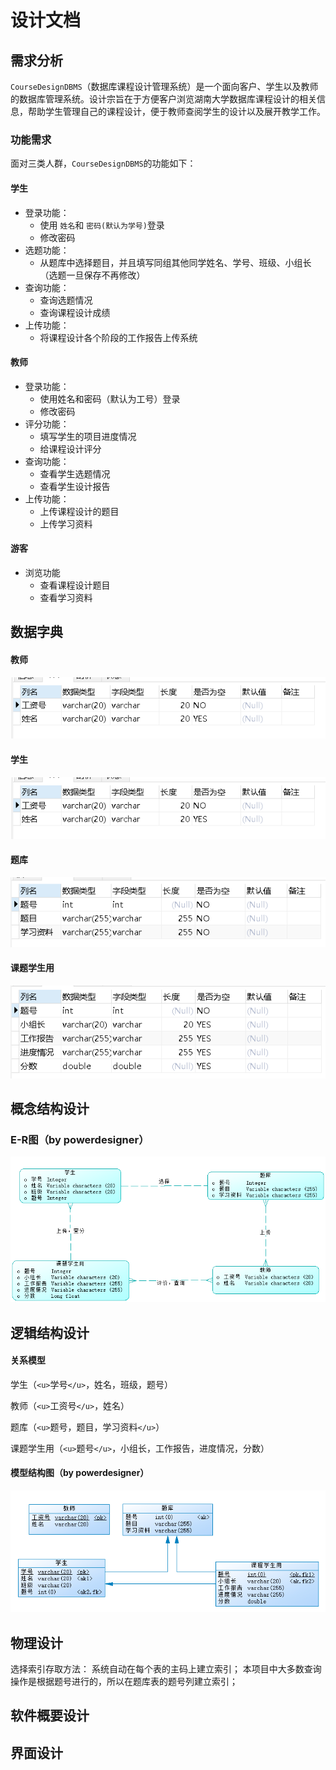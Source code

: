 # 设计文档

## 需求分析

`CourseDesignDBMS`（数据库课程设计管理系统）是一个面向客户、学生以及教师的数据库管理系统。设计宗旨在于方便客户浏览湖南大学数据库课程设计的相关信息，帮助学生管理自己的课程设计，便于教师查阅学生的设计以及展开教学工作。

### 功能需求

面对三类人群，`CourseDesignDBMS`的功能如下：

#### 学生

- 登录功能：
  - 使用 `姓名`和 `密码(默认为学号)`登录
  - 修改密码
- 选题功能：
  - 从题库中选择题目，并且填写同组其他同学姓名、学号、班级、小组长（选题一旦保存不再修改）
- 查询功能：
  - 查询选题情况
  - 查询课程设计成绩
- 上传功能：
  - 将课程设计各个阶段的工作报告上传系统

#### 教师

- 登录功能：
  - 使用姓名和密码（默认为工号）登录
  - 修改密码
- 评分功能：
  - 填写学生的项目进度情况
  - 给课程设计评分
- 查询功能：
  - 查看学生选题情况
  - 查看学生设计报告
- 上传功能：
  - 上传课程设计的题目
  - 上传学习资料

#### 游客

- 浏览功能
  - 查看课程设计题目
  - 查看学习资料

## 数据字典

#### 教师

![img.png](image/img.png)

#### 学生

![image/img1.png](image/img.png)

#### 题库

![img_1.png](image/img_1.png)

#### 课题学生用

![img_2.png](image/img_2.png)

## 概念结构设计

### E-R图（by powerdesigner）

![img_4.png](image/img_4.png)

## 逻辑结构设计

#### 关系模型

学生（`<u>`学号`</u>`，姓名，班级，题号）

教师（`<u>`工资号`</u>`，姓名）

题库（`<u>`题号，题目，学习资料`</u>`）

课题学生用（`<u>`题号`</u>`，小组长，工作报告，进度情况，分数）

#### 模型结构图（by powerdesigner）

![img_3.png](image/img_3.png)

## 物理设计

选择索引存取方法：
系统自动在每个表的主码上建立索引；
本项目中大多数查询操作是根据题号进行的，所以在题库表的题号列建立索引；

## 软件概要设计

## 界面设计
